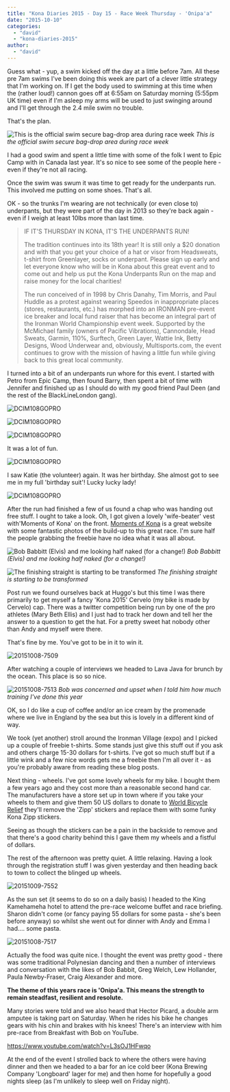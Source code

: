 ```yaml
---
title: "Kona Diaries 2015 - Day 15 - Race Week Thursday - 'Onipa'a"
date: "2015-10-10"
categories: 
  - "david"
  - "kona-diaries-2015"
author: 
  - "david"
---
```


Guess what - yup, a swim kicked off the day at a little before 7am. All these pre 7am swims I've been doing this week are part of a clever little strategy that I'm working on. If I get the body used to swimming at this time when the (rather loud!) cannon goes off at 6:55am on Saturday morning (5:55pm UK time) even if I'm asleep my arms will be used to just swinging around and I'll get through the 2.4 mile swim no trouble.

That's the plan.

![This is the official swim secure bag-drop area during race week](/images/2015/20151008-0089209.jpg) 
*This is the official swim secure bag-drop area during race week*

I had a good swim and spent a little time with some of the folk I went to Epic Camp with in Canada last year. It's so nice to see some of the people here - even if they're not all racing.

Once the swim was swum it was time to get ready for the underpants run. This involved me putting on some shoes. That's all.

OK - so the trunks I'm wearing are not technically (or even close to) underpants, but they were part of the day in 2013 so they're back again - even if I weigh at least 10lbs more than last time.

> IF IT'S THURSDAY IN KONA, IT'S THE UNDERPANTS RUN!
> 
> The tradition continues into its 18th year! It is still only a $20 donation and with that you get your choice of a hat or visor from Headsweats, t-shirt from Greenlayer, socks or underpant. Please sign up early and let everyone know who will be in Kona about this great event and to come out and help us put the Kona Underpants Run on the map and raise money for the local charities!
> 
> The run conceived of in 1998 by Chris Danahy, Tim Morris, and Paul Huddle as a protest against wearing Speedos in inappropriate places (stores, restaurants, etc.) has morphed into an IRONMAN pre-event ice breaker and local fund raiser that has become an integral part of the Ironman World Championship event week. Supported by the McMichael family (owners of Pacific Vibrations), Cannondale, Head Sweats, Garmin, 110%, Surftech, Green Layer, Wattie Ink, Betty Designs, Wood Underwear and, obviously, Multisports.com, the event continues to grow with the mission of having a little fun while giving back to this great local community.

I turned into a bit of an underpants run whore for this event. I started with Petro from Epic Camp, then found Barry, then spent a bit of time with Jennifer and finished up as I should do with my good friend Paul Deen (and the rest of the BlackLineLondon gang).

![DCIM108GOPRO](/images/2015/20151008-0139259.jpg)

![DCIM108GOPRO](/images/2015/20151008-0169323.jpg)

![DCIM108GOPRO](/images/2015/20151008-0189367.jpg)

It was a lot of fun.

![DCIM108GOPRO](/images/2015/20151008-0229435.jpg)

I saw Katie (the volunteer) again. It was her birthday. She almost got to see me in my full 'birthday suit'! Lucky lucky lady!

![DCIM108GOPRO](/images/2015/20151008-upr-katie.jpg)

After the run had finished a few of us found a chap who was handing out free stuff. I ought to take a look. Oh, I got given a lovely 'wife-beater' vest with'Moments of Kona' on the front. [Moments of Kona](http://www.momentsofsport.com/kona/) is a great website with some fantastic photos of the build-up to this great race. I'm sure half the people grabbing the freebie have no idea what it was all about.

![Bob Babbitt (Elvis) and me looking half naked (for a change!)](/images/2015/20151008-0239455.jpg) 
*Bob Babbitt (Elvis) and me looking half naked (for a change!)*

![The finishing straight is starting to be transformed](/images/2015/20151008-0079198.jpg) 
*The finishing straight is starting to be transformed*

Post run we found ourselves back at Huggo's but this time I was there primarily to get myself a fancy 'Kona 2015' Cervelo (my bike is made by Cervelo) cap. There was a twitter competition being run by one of the pro athletes (Mary Beth Ellis) and I just had to track her down and tell her the answer to a question to get the hat. For a pretty sweet hat nobody other than Andy and myself were there.

That's fine by me. You've got to be in it to win it.

![20151008-7509](/images/2015/20151008-7509-605x454.jpg)

After watching a couple of interviews we headed to Lava Java for brunch by the ocean. This place is so so nice.

![20151008-7513](/images/2015/20151008-7513-600x800.jpg) 
*Bob was concerned and upset when I told him how much training I've done this year*

OK, so I do like a cup of coffee and/or an ice cream by the promenade where we live in England by the sea but this is lovely in a different kind of way.

We took (yet another) stroll around the Ironman Village (expo) and I picked up a couple of freebie t-shirts. Some stands just give this stuff out if you ask and others charge 15-30 dollars for t-shirts. I've got so much stuff but if a little wink and a few nice words gets me a freebie then I'm all over it - as you're probably aware from reading these blog posts.

Next thing - wheels. I've got some lovely wheels for my bike. I bought them a few years ago and they cost more than a reasonable second hand car. The manufacturers have a store set up in town where if you take your wheels to them and give them 50 US dollars to donate to [World Bicycle Relief](http://www.worldbicyclerelief.org/) they'll remove the 'Zipp' stickers and replace them with some funky Kona Zipp stickers.

Seeing as though the stickers can be a pain in the backside to remove and that there's a good charity behind this I gave them my wheels and a fistful of dollars.

The rest of the afternoon was pretty quiet. A little relaxing. Having a look through the registration stuff I was given yesterday and then heading back to town to collect the blinged up wheels.

![20151009-7552](/images/2015/20151009-7552.jpg)

As the sun set (it seems to do so on a daily basis) I headed to the King Kamehameha hotel to attend the pre-race welcome buffet and race briefing. Sharon didn't come (or fancy paying 55 dollars for some pasta - she's been before anyway) so whilst she went out for dinner with Andy and Emma I had.... some pasta.

![20151008-7517](/images/2015/20151008-7517.jpg)

Actually the food was quite nice. I thought the event was pretty good - there was some traditional Polynesian dancing and then a number of interviews and conversation with the likes of Bob Babbit, Greg Welch, Lew Hollander, Paula Newby-Fraser, Craig Alexander and more.

**The theme of this years race is 'Onipa'a. This means the strength to remain steadfast, resilient and resolute.**

Many stories were told and we also heard that Hector Picard, a double arm amputee is taking part on Saturday. When he rides his bike he changes gears with his chin and brakes with his knees! There's an interview with him pre-race from Breakfast with Bob on YouTube.

https://www.youtube.com/watch?v=L3sOJ1HFwqo

At the end of the event I strolled back to where the others were having dinner and then we headed to a bar for an ice cold beer (Kona Brewing Company 'Longboard' lager for me) and then home for hopefully a good nights sleep (as I'm unlikely to sleep well on Friday night).
